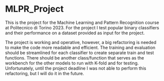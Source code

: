 # MLPR_Project
This is the project for the Machine Learning and Pattern Recognition course at Politecnico di Torino 2023.
For the project I test popular binary classifiers and their performance on a dataset provided as input for the project.


The project is working and operative, however, a big refactoring is needed to make the code more readable and efficient.
The training and evaluation should be streamlined for each classifier to create separate train and test functions.
There should be another class/function that serves as the workbench for the other models to run with K-fold and for testing.
Unfortunately, until the project deadline I was not able to perform this refactoring, but I will do it in the future.